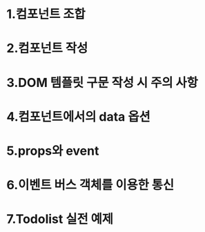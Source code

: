 # 1.컴포넌트 조합

# 2.컴포넌트 작성

# 3.DOM 템플릿 구문 작성 시 주의 사항

# 4.컴포넌트에서의 data 옵션

# 5.props와 event

# 6.이벤트 버스 객체를 이용한 통신

# 7.Todolist 실전 예제